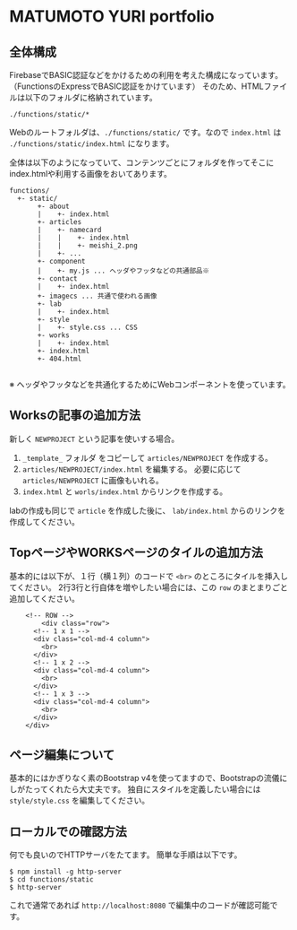 # MATUMOTO YURI portfolio

## 全体構成

FirebaseでBASIC認証などをかけるための利用を考えた構成になっています。
（FunctionsのExpressでBASIC認証をかけています）
そのため、HTMLファイルは以下のフォルダに格納されています。

`./functions/static/*`

Webのルートフォルダは、`./functions/static/` です。なので `index.html` は `./functions/static/index.html` になります。


全体は以下のようになっていて、コンテンツごとにフォルダを作ってそこにindex.htmlや利用する画像をおいてあります。


```
functions/
  +- static/
       +- about
       |    +- index.html
       +- articles
       |    +- namecard
       |    |    +- index.html
       |    |    +- meishi_2.png
       |    +- ...
       +- component
       |    +- my.js ... ヘッダやフッタなどの共通部品※
       +- contact
       |    +- index.html
       +- imagecs ... 共通で使われる画像
       +- lab
       |    +- index.html
       +- style
       |    +- style.css ... CSS
       +- works
       |    +- index.html
       +- index.html
       +- 404.html
      
```

※ ヘッダやフッタなどを共通化するためにWebコンポーネントを使っています。

## Worksの記事の追加方法

新しく `NEWPROJECT` という記事を使いする場合。

1. `_template_` フォルダ をコピーして `articles/NEWPROJECT` を作成する。
2. `articles/NEWPROJECT/index.html` を編集する。 必要に応じて `articles/NEWPROJECT` に画像もいれる。
3. `index.html` と `worls/index.html` からリンクを作成する。

labの作成も同じで `article` を作成した後に、 `lab/index.html` からのリンクを作成してください。

## TopページやWORKSページのタイルの追加方法


基本的には以下が、１行（横１列）のコードで `<br>` のところにタイルを挿入してください。
2行3行と行自体を増やしたい場合には、この `row` のまとまりごと追加してください。

```
    <!-- ROW -->
		<div class="row">
      <!-- 1 x 1 -->
      <div class="col-md-4 column">
        <br>
      </div>
      <!-- 1 x 2 -->
      <div class="col-md-4 column">
        <br>
      </div>
      <!-- 1 x 3 -->
      <div class="col-md-4 column">
        <br>
      </div>
    </div>
```

## ページ編集について

基本的にはかぎりなく素のBootstrap v4を使ってますので、Bootstrapの流儀にしがたってくれたら大丈夫です。
独自にスタイルを定義したい場合には `style/style.css` を編集してください。

## ローカルでの確認方法

何でも良いのでHTTPサーバをたてます。
簡単な手順は以下です。

```
$ npm install -g http-server
$ cd functions/static
$ http-server
```

これで通常であれば `http://localhost:8080` で編集中のコードが確認可能です。

